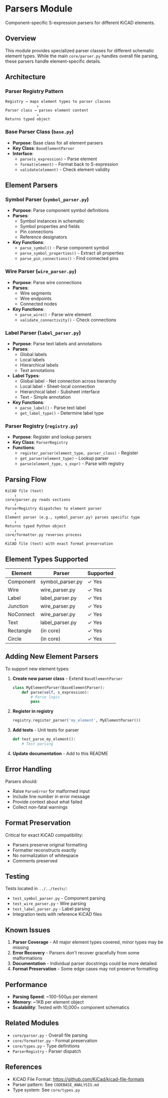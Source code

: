 # Parsers Module

Component-specific S-expression parsers for different KiCAD elements.

## Overview

This module provides specialized parser classes for different schematic element types. While the main `core/parser.py` handles overall file parsing, these parsers handle element-specific details.

## Architecture

### Parser Registry Pattern
```
Registry → maps element types to parser classes
              ↓
Parser class → parses element content
              ↓
Returns typed object
```

### Base Parser Class (`base.py`)
- **Purpose**: Base class for all element parsers
- **Key Class**: `BaseElementParser`
- **Interface**:
  - `parse(s_expression)` - Parse element
  - `format(element)` - Format back to S-expression
  - `validate(element)` - Check element validity

## Element Parsers

### Symbol Parser (`symbol_parser.py`)
- **Purpose**: Parse component symbol definitions
- **Parses**:
  - Symbol instances in schematic
  - Symbol properties and fields
  - Pin connections
  - Reference designators
- **Key Functions**:
  - `parse_symbol()` - Parse component symbol
  - `parse_symbol_properties()` - Extract all properties
  - `parse_pin_connections()` - Find connected pins

### Wire Parser (`wire_parser.py`)
- **Purpose**: Parse wire connections
- **Parses**:
  - Wire segments
  - Wire endpoints
  - Connected nodes
- **Key Functions**:
  - `parse_wire()` - Parse wire element
  - `validate_connectivity()` - Check connections

### Label Parser (`label_parser.py`)
- **Purpose**: Parse text labels and annotations
- **Parses**:
  - Global labels
  - Local labels
  - Hierarchical labels
  - Text annotations
- **Label Types**:
  - Global label - Net connection across hierarchy
  - Local label - Sheet-local connection
  - Hierarchical label - Subsheet interface
  - Text - Simple annotation
- **Key Functions**:
  - `parse_label()` - Parse text label
  - `get_label_type()` - Determine label type

### Parser Registry (`registry.py`)
- **Purpose**: Register and lookup parsers
- **Key Class**: `ParserRegistry`
- **Functions**:
  - `register_parser(element_type, parser_class)` - Register
  - `get_parser(element_type)` - Lookup parser
  - `parse(element_type, s_expr)` - Parse with registry

## Parsing Flow

```
KiCAD file (text)
    ↓
core/parser.py reads sections
    ↓
ParserRegistry dispatches to element parser
    ↓
Element parser (e.g., symbol_parser.py) parses specific type
    ↓
Returns typed Python object
    ↓
core/formatter.py reverses process
    ↓
KiCAD file (text) with exact format preservation
```

## Element Types Supported

| Element | Parser | Supported |
|---------|--------|-----------|
| Component | symbol_parser.py | ✓ Yes |
| Wire | wire_parser.py | ✓ Yes |
| Label | label_parser.py | ✓ Yes |
| Junction | wire_parser.py | ✓ Yes |
| NoConnect | wire_parser.py | ✓ Yes |
| Text | label_parser.py | ✓ Yes |
| Rectangle | (in core) | ✓ Yes |
| Circle | (in core) | ✓ Yes |

## Adding New Element Parsers

To support new element types:

1. **Create new parser class** - Extend `BaseElementParser`
   ```python
   class MyElementParser(BaseElementParser):
       def parse(self, s_expression):
           # Parse logic
           pass
   ```

2. **Register in registry**
   ```python
   registry.register_parser('my_element', MyElementParser())
   ```

3. **Add tests** - Unit tests for parser
   ```python
   def test_parse_my_element():
       # Test parsing
   ```

4. **Update documentation** - Add to this README

## Error Handling

Parsers should:
- Raise `ParseError` for malformed input
- Include line number in error message
- Provide context about what failed
- Collect non-fatal warnings

## Format Preservation

Critical for exact KiCAD compatibility:
- Parsers preserve original formatting
- Formatter reconstructs exactly
- No normalization of whitespace
- Comments preserved

## Testing

Tests located in `../../tests/`:
- `test_symbol_parser.py` - Component parsing
- `test_wire_parser.py` - Wire parsing
- `test_label_parser.py` - Label parsing
- Integration tests with reference KiCAD files

## Known Issues

1. **Parser Coverage** - All major element types covered, minor types may be missing
2. **Error Recovery** - Parsers don't recover gracefully from some malformations
3. **Documentation** - Individual parser docstrings could be more detailed
4. **Format Preservation** - Some edge cases may not preserve formatting

## Performance

- **Parsing Speed**: ~100-500µs per element
- **Memory**: ~1KB per element object
- **Scalability**: Tested with 10,000+ component schematics

## Related Modules

- `core/parser.py` - Overall file parsing
- `core/formatter.py` - Format preservation
- `core/types.py` - Type definitions
- `ParserRegistry` - Parser dispatch

## References

- KiCAD File Format: https://github.com/KiCad/kicad-file-formats
- Parser pattern: See `CODEBASE_ANALYSIS.md`
- Type system: See `core/types.py`
